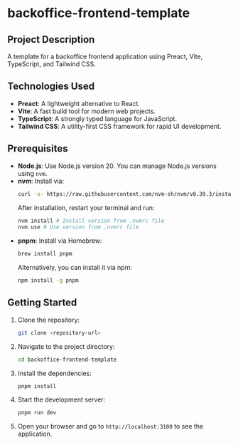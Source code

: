 # backoffice-frontend-template

## Project Description

A template for a backoffice frontend application using Preact, Vite, TypeScript, and Tailwind CSS.

## Technologies Used

- **Preact**: A lightweight alternative to React.
- **Vite**: A fast build tool for modern web projects.
- **TypeScript**: A strongly typed language for JavaScript.
- **Tailwind CSS**: A utility-first CSS framework for rapid UI development.

## Prerequisites

- **Node.js**: Use Node.js version 20. You can manage Node.js versions using `nvm`.
- **nvm**: Install via:
  ```bash
  curl -o- https://raw.githubusercontent.com/nvm-sh/nvm/v0.39.3/install.sh | bash
  ```
  After installation, restart your terminal and run:
  ```bash
  nvm install # Install version from .nvmrc file
  nvm use # Use version from .nvmrc file
  ```
- **pnpm**: Install via Homebrew:
  ```bash
  brew install pnpm
  ```
  Alternatively, you can install it via npm:
  ```bash
  npm install -g pnpm
  ```

## Getting Started

1. Clone the repository:

   ```bash
   git clone <repository-url>
   ```

2. Navigate to the project directory:

   ```bash
   cd backoffice-frontend-template
   ```

3. Install the dependencies:

   ```bash
   pnpm install
   ```

4. Start the development server:

   ```bash
   pnpm run dev
   ```

5. Open your browser and go to `http://localhost:3100` to see the application.
